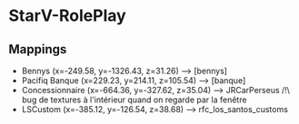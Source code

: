 # StarV-RolePlay

## Mappings 
- Bennys (x=-249.58, y=-1326.43, z=31.26) --> [bennys]
- Pacifiq Banque (x=229.23, y=214.11, z=105.54) --> [banque]
- Concessionnaire (x=-664.36, y=-327.62, z=35.04) --> JRCarPerseus /!\ bug de textures à l'intérieur quand on regarde par la fenêtre
- LSCustom (x=-385.12, y=-126.54, z=38.68) --> rfc_los_santos_customs